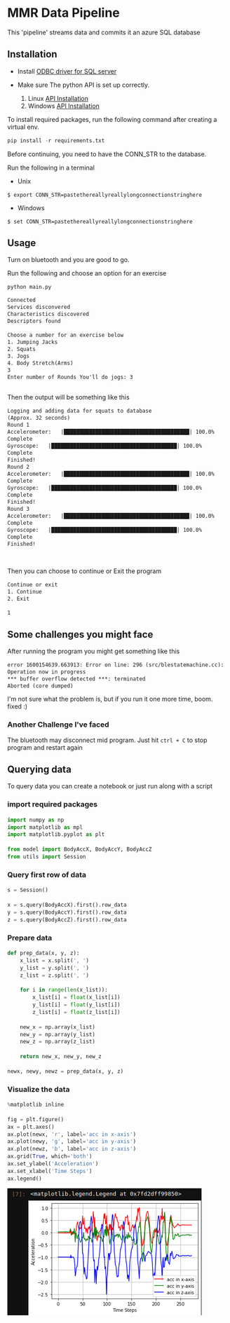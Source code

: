 # MMR Data Pipeline
This 'pipeline' streams data and commits it an azure SQL database

## Installation
- Install [ODBC driver for SQL server](https://docs.microsoft.com/en-us/sql/connect/odbc/download-odbc-driver-for-sql-server?redirectedfrom=MSDN&view=sql-server-ver15)

- Make sure The python API is set up correctly.
    1. Linux [API Installation](https://mbientlab.com/tutorials/PyLinux.html)
    2. Windows [API Installation](https://mbientlab.com/tutorials/PyWindows.html)

To install required packages, run the following command after creating a virtual env.

```python
pip install -r requirements.txt
```

Before continuing, you need to have the CONN_STR to the database.

Run the following in a terminal

- Unix

```
$ export CONN_STR=pastethereallyreallylongconnectionstringhere
```
- Windows
```
$ set CONN_STR=pastethereallyreallylongconnectionstringhere
```

## Usage
Turn on bluetooth and you are good to go.

Run the following and choose an option for an exercise
```
python main.py
```
```
Connected
Services disconvered
Characteristics discovered
Descriptors found

Choose a number for an exercise below
1. Jumping Jacks
2. Squats
3. Jogs
4. Body Stretch(Arms)
3
Enter number of Rounds You'll do jogs: 3


```

Then the output will be something like this
```
Logging and adding data for squats to database
(Approx. 32 seconds)
Round 1
Accelerometer: 	 |████████████████████████████████████████| 100.0% Complete
Gyroscope: 	 |████████████████████████████████████████| 100.0% Complete
Finished!
Round 2
Accelerometer: 	 |████████████████████████████████████████| 100.0% Complete
Gyroscope: 	 |████████████████████████████████████████| 100.0% Complete
Finished!
Round 3
Accelerometer: 	 |████████████████████████████████████████| 100.0% Complete
Gyroscope: 	 |████████████████████████████████████████| 100.0% Complete
Finished!



```
Then you can choose to continue or Exit the program
```
Continue or exit
1. Continue
2. Exit

1
```

## Some challenges you might face
After running the program you might get something like this
```
error 1600154639.663913: Error on line: 296 (src/blestatemachine.cc): Operation now in progress
*** buffer overflow detected ***: terminated
Aborted (core dumped)

```
I'm not sure what the problem is, but if you run it one more time, boom. fixed :)

### Another Challenge I've faced
The bluetooth may disconnect mid program. Just hit ```ctrl + C``` to stop program and restart again

## Querying data
To query data you can create a notebook or just run along with a script

### import required packages

```python
import numpy as np
import matplotlib as mpl
import matplotlib.pyplot as plt

from model import BodyAccX, BodyAccY, BodyAccZ
from utils import Session
```
### Query first row of data
```python
s = Session()

x = s.query(BodyAccX).first().row_data
y = s.query(BodyAccY).first().row_data
z = s.query(BodyAccZ).first().row_data
```
### Prepare data
```python
def prep_data(x, y, z):
    x_list = x.split(', ')
    y_list = y.split(', ')
    z_list = z.split(', ')

    for i in range(len(x_list)):
        x_list[i] = float(x_list[i])
        y_list[i] = float(y_list[i])
        z_list[i] = float(z_list[i])

    new_x = np.array(x_list)
    new_y = np.array(y_list)
    new_z = np.array(z_list)
    
    return new_x, new_y, new_z

newx, newy, newz = prep_data(x, y, z)
```

### Visualize the data
```python
%matplotlib inline

fig = plt.figure()
ax = plt.axes()
ax.plot(newx, 'r', label='acc in x-axis')
ax.plot(newy, 'g', label='acc in y-axis')
ax.plot(newz, 'b', label='acc in z-axis')
ax.grid(True, which='both')
ax.set_ylabel('Acceleration')
ax.set_xlabel('Time Steps')
ax.legend()
```
![alt text](files/plot.png)